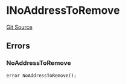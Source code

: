 # INoAddressToRemove
[Git Source](https://github.com/thrackle-io/tron/blob/35220e3468902ae927d760ed6963ae4507446c20/src/common/IErrors.sol)


## Errors
### NoAddressToRemove

```solidity
error NoAddressToRemove();
```


